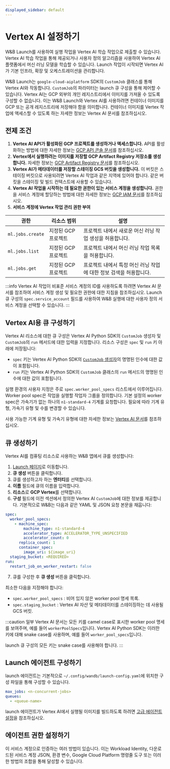 ```yaml
---
displayed_sidebar: default
---
```


# Vertex AI 설정하기

W&B Launch를 사용하여 실행 작업을 Vertex AI 학습 작업으로 제출할 수 있습니다. Vertex AI 학습 작업을 통해 제공되거나 사용자 정의 알고리즘을 사용하여 Vertex AI 플랫폼에서 머신 러닝 모델을 학습할 수 있습니다. Launch 작업이 시작되면 Vertex AI가 기본 인프라, 확장 및 오케스트레이션을 관리합니다.

W&B Launch는 `google-cloud-aiplatform` SDK의 `CustomJob` 클래스를 통해 Vertex AI와 작동합니다. `CustomJob`의 파라미터는 launch 큐 구성을 통해 제어할 수 있습니다. Vertex AI는 GCP 외부의 개인 레지스트리에서 이미지를 가져올 수 있도록 구성할 수 없습니다. 이는 W&B Launch와 Vertex AI를 사용하려면 컨테이너 이미지를 GCP 또는 공개 레지스트리에 저장해야 함을 의미합니다. 컨테이너 이미지를 Vertex 작업에 액세스할 수 있도록 하는 자세한 정보는 Vertex AI 문서를 참조하십시오.

## 전제 조건

1. **Vertex AI API가 활성화된 GCP 프로젝트를 생성하거나 액세스합니다.** API를 활성화하는 방법에 대한 자세한 정보는 [GCP API 콘솔 문서](https://support.google.com/googleapi/answer/6158841?hl=en)를 참조하십시오.
2. **Vertex에서 실행하려는 이미지를 저장할 GCP Artifact Registry 저장소를 생성합니다.** 자세한 정보는 [GCP Artifact Registry 문서](https://cloud.google.com/artifact-registry/docs/overview)를 참조하십시오.
3. **Vertex AI가 메타데이터를 저장할 스테이징 GCS 버킷을 생성합니다.** 이 버킷은 스테이징 버킷으로 사용되려면 Vertex AI 작업과 같은 지역에 있어야 합니다. 같은 버킷을 스테이징 및 빌드 컨텍스트에 사용할 수 있습니다.
4. **Vertex AI 작업을 시작하는 데 필요한 권한이 있는 서비스 계정을 생성합니다.** 권한을 서비스 계정에 할당하는 방법에 대한 자세한 정보는 [GCP IAM 문서](https://cloud.google.com/iam/docs/creating-managing-service-accounts)를 참조하십시오.
5. **서비스 계정에 Vertex 작업 관리 권한 부여**

|    권한    |    리소스 범위     |      설명      | 
| ---------------- | --------------------- | --------------------- |
| `ml.jobs.create` | 지정된 GCP 프로젝트 | 프로젝트 내에서 새로운 머신 러닝 작업 생성을 허용합니다.    |
| `ml.jobs.list`   | 지정된 GCP 프로젝트 | 프로젝트 내에서 머신 러닝 작업 목록을 허용합니다.  |
| `ml.jobs.get`    | 지정된 GCP 프로젝트 | 프로젝트 내에서 특정 머신 러닝 작업에 대한 정보 검색을 허용합니다. |

:::info
Vertex AI 작업이 비표준 서비스 계정의 ID를 사용하도록 하려면 Vertex AI 문서를 참조하여 서비스 계정 생성 및 필요한 권한에 대한 지침을 참조하십시오. Launch 큐 구성의 `spec.service_account` 필드를 사용하여 W&B 실행에 대한 사용자 정의 서비스 계정을 선택할 수 있습니다.
:::

## Vertex AI용 큐 구성하기
Vertex AI 리소스에 대한 큐 구성은 Vertex AI Python SDK의 `CustomJob` 생성자 및 `CustomJob`의 `run` 메서드에 대한 입력을 지정합니다. 리소스 구성은 `spec` 및 `run` 키 아래에 저장됩니다:

- `spec` 키는 Vertex AI Python SDK의 [`CustomJob` 생성자](https://cloud.google.com/ai-platform/training/docs/reference/rest/v1beta1/projects.locations.customJobs#CustomJob.FIELDS.spec)의 명명된 인수에 대한 값이 포함됩니다.
- `run` 키는 Vertex AI Python SDK의 `CustomJob` 클래스의 `run` 메서드의 명명된 인수에 대한 값이 포함됩니다.

실행 환경의 사용자 지정은 주로 `spec.worker_pool_specs` 리스트에서 이루어집니다. Worker pool spec은 작업을 실행할 작업자 그룹을 정의합니다. 기본 설정의 worker spec은 가속기가 없는 하나의 `n1-standard-4` 기계를 요청합니다. 필요에 따라 기계 유형, 가속기 유형 및 수를 변경할 수 있습니다.

사용 가능한 기계 유형 및 가속기 유형에 대한 자세한 정보는 [Vertex AI 문서](https://cloud.google.com/vertex-ai/docs/reference/rest/v1/MachineSpec)를 참조하십시오.

## 큐 생성하기

Vertex AI를 컴퓨팅 리소스로 사용하는 W&B 앱에서 큐를 생성합니다:

1. [Launch 페이지](https://wandb.ai/launch)로 이동합니다.
2. **큐 생성** 버튼을 클릭합니다.
3. 큐를 생성하고자 하는 **엔터티**를 선택합니다.
4. **이름** 필드에 큐의 이름을 입력합니다.
5. **리소스**로 **GCP Vertex**를 선택합니다.
6. **구성** 필드에 이전 섹션에서 정의한 Vertex AI `CustomJob`에 대한 정보를 제공합니다. 기본적으로 W&B는 다음과 같은 YAML 및 JSON 요청 본문을 채웁니다:
  ```yaml
  spec:
    worker_pool_specs:
      - machine_spec:
          machine_type: n1-standard-4
          accelerator_type: ACCELERATOR_TYPE_UNSPECIFIED
          accelerator_count: 0
        replica_count: 1
        container_spec:
          image_uri: ${image_uri}
    staging_bucket: <REQUIRED>
  run:
    restart_job_on_worker_restart: false
  ```
7. 큐를 구성한 후 **큐 생성** 버튼을 클릭합니다.

최소한 다음을 지정해야 합니다:
* `spec.worker_pool_specs` : 비어 있지 않은 worker pool 명세 목록.
* `spec.staging_bucket` : Vertex AI 자산 및 메타데이터를 스테이징하는 데 사용될 GCS 버킷.

:::caution
일부 Vertex AI 문서는 모든 키를 camel case로 표시한 worker pool 명세를 보여주며, 예를 들어 `workerPoolSpecs`입니다. Vertex AI Python SDK는 이러한 키에 대해 snake case를 사용하며, 예를 들어 `worker_pool_specs`입니다.

launch 큐 구성의 모든 키는 snake case를 사용해야 합니다.
:::

## Launch 에이전트 구성하기
launch 에이전트는 기본적으로 `~/.config/wandb/launch-config.yaml`에 위치한 구성 파일을 통해 구성할 수 있습니다.

```yaml
max_jobs: <n-concurrent-jobs>
queues:
  - <queue-name>
```

launch 에이전트가 Vertex AI에서 실행될 이미지를 빌드하도록 하려면 [고급 에이전트 설정](./setup-agent-advanced.md)을 참조하십시오.

## 에이전트 권한 설정하기
이 서비스 계정으로 인증하는 여러 방법이 있습니다. 이는 Workload Identity, 다운로드된 서비스 계정 JSON, 환경 변수, Google Cloud Platform 명령줄 도구 또는 이러한 방법의 조합을 통해 달성할 수 있습니다.